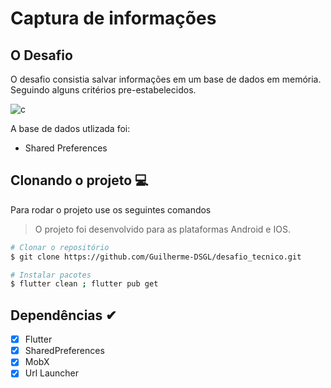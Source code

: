 # Captura de informações


## O Desafio

O desafio consistia salvar informações em um base de dados em memória. Seguindo alguns critérios pre-estabelecidos.

![c](https://github.com/Guilherme-DSGL/desafio_tecnico/assets/72310683/e4986739-c46a-409c-a577-0b1be959a089)

A base de dados utlizada foi:

- Shared Preferences

## Clonando o projeto 💻

Para rodar o projeto use os seguintes comandos
> O projeto foi desenvolvido para as plataformas Android e IOS.

```bash
# Clonar o repositório
$ git clone https://github.com/Guilherme-DSGL/desafio_tecnico.git

# Instalar pacotes
$ flutter clean ; flutter pub get
```
## Dependências ✔

* [x] Flutter
* [x] SharedPreferences
* [x] MobX
* [x] Url Launcher

